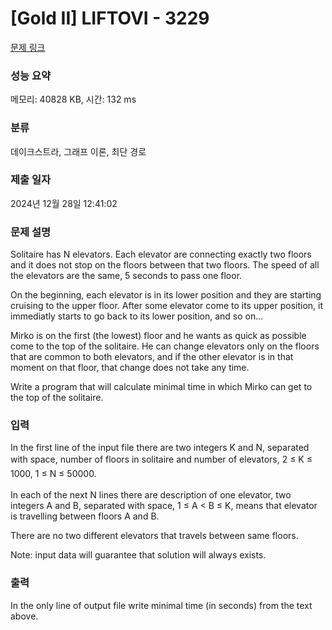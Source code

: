 # [Gold II] LIFTOVI - 3229 

[문제 링크](https://www.acmicpc.net/problem/3229) 

### 성능 요약

메모리: 40828 KB, 시간: 132 ms

### 분류

데이크스트라, 그래프 이론, 최단 경로

### 제출 일자

2024년 12월 28일 12:41:02

### 문제 설명

<p>Solitaire has N elevators. Each elevator are connecting exactly two floors and it does not stop on the floors between that two floors. The speed of all the elevators are the same, 5 seconds to pass one floor.</p>

<p>On the beginning, each elevator is in its lower position and they are starting cruising to the upper floor. After some elevator come to its upper position, it immediatly starts to go back to its lower position, and so on...</p>

<p>Mirko is on the first (the lowest) floor and he wants as quick as possible come to the top of the solitaire. He can change elevators only on the floors that are common to both elevators, and if the other elevator is in that moment on that floor, that change does not take any time.</p>

<p>Write a program that will calculate minimal time in which Mirko can get to the top of the solitaire. </p>

### 입력 

 <p>In the first line of the input file there are two integers K and N, separated with space, number of floors <span style="line-height:1.6em">in solitaire and number of elevators, 2 ≤ K ≤ 1000, 1 ≤ N ≤ 50000.</span></p>

<p>In each of the next N lines there are description of one elevator, two integers A and B, separated with space, 1 ≤ A < B ≤ K, means that elevator is travelling between floors A and B. </p>

<p>There are no two different elevators that travels between same floors.</p>

<p>Note: input data will guarantee that solution will always exists. </p>

### 출력 

 <p>In the only line of output file write minimal time (in seconds) from the text above. </p>

